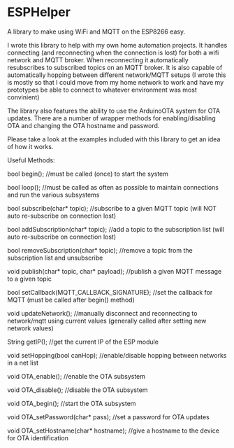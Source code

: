 # ESPHelper
A library to make using WiFi and MQTT on the ESP8266 easy.

I wrote this library to help with my own home automation projects. It handles connecting (and reconnecting 
when the connection is lost) for both a wifi network and MQTT broker. When reconnecting it automatically 
resubscribes to subscribed topics on an MQTT broker. It is also capable of automatically hopping between
different network/MQTT setups (I wrote this is mostly so that I could move from my home network to work
and have my prototypes be able to connect to whatever environment was most convinient)

The library also features the ability to use the ArduinoOTA system for OTA updates. There are a number of wrapper 
methods for enabling/disabling OTA and changing the OTA hostname and password.

Please take a look at the examples included with this library to get an idea of how it works. 

Useful Methods:

bool begin(); //must be called (once) to start the system

bool loop();  //must be called as often as possible to maintain connections and run the various subsystems


bool subscribe(char* topic);  //subscribe to a given MQTT topic (will NOT auto re-subscribe on connection lost)

bool addSubscription(char* topic);  //add a topic to the subscription list (will auto re-subscribe on connection lost)

bool removeSubscription(char* topic); //remove a topic from the subscription list and unsubscribe

void publish(char* topic, char* payload); //publish a given MQTT message to a given topic

bool setCallback(MQTT_CALLBACK_SIGNATURE);  //set the callback for MQTT (must be called after begin() method)


void updateNetwork(); //manually disconnect and reconnecting to network/mqtt using current values (generally called after setting new network values)

String getIP(); //get the current IP of the ESP module


void setHopping(bool canHop); //enable/disable hopping between networks in a net list


void OTA_enable();  //enable the OTA subsystem

void OTA_disable(); //disable the OTA subsystem

void OTA_begin();   //start the OTA subsystem

void OTA_setPassword(char* pass); //set a password for OTA updates

void OTA_setHostname(char* hostname); //give a hostname to the device for OTA identification
